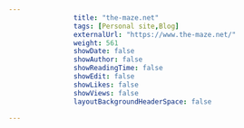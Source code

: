 ---
                title: "the-maze.net"
                tags: [Personal site,Blog]
                externalUrl: "https://www.the-maze.net/"
                weight: 561
                showDate: false
                showAuthor: false
                showReadingTime: false
                showEdit: false
                showLikes: false
                showViews: false
                layoutBackgroundHeaderSpace: false
                ---
